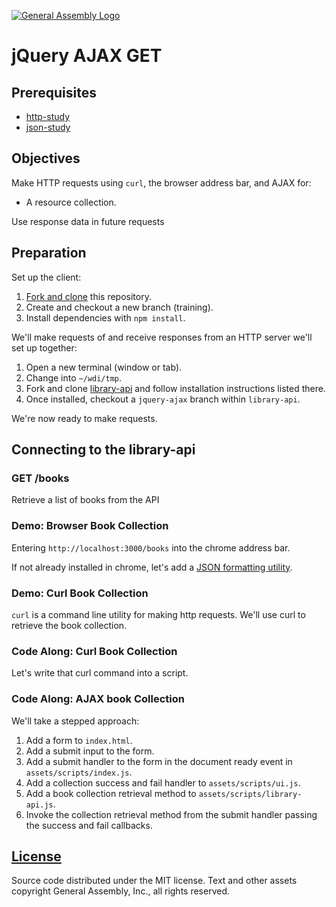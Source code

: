 [![General Assembly Logo](https://camo.githubusercontent.com/1a91b05b8f4d44b5bbfb83abac2b0996d8e26c92/687474703a2f2f692e696d6775722e636f6d2f6b6538555354712e706e67)](https://generalassemb.ly/education/web-development-immersive)

# jQuery AJAX GET

## Prerequisites

-   [http-study](https://github.com/ga-wdi-boston/http-study)
-   [json-study](https://github.com/ga-wdi-boston/json-study)

## Objectives

Make HTTP requests using `curl`, the browser address bar, and AJAX for:

-   A resource collection.

Use response data in future requests

## Preparation

Set up the client:

1.  [Fork and clone](https://github.com/ga-wdi-boston/meta/wiki/ForkAndClone)
    this repository.
1.  Create and checkout a new branch (training).
1.  Install dependencies with `npm install`.

We'll make requests of and receive responses from an HTTP server we'll set up
 together:

1.  Open a new terminal (window or tab).
1.  Change into `~/wdi/tmp`.
1.  Fork and clone [library-api](https://github.com/ga-wdi-boston/library-api)
and follow installation instructions listed there.
1.  Once installed, checkout a `jquery-ajax` branch within `library-api`.

We're now ready to make requests.

## Connecting to the library-api

### GET /books

Retrieve a list of books from the API

### Demo: Browser Book Collection

Entering `http://localhost:3000/books` into the chrome address bar.

If not already installed in chrome, let's add a [JSON formatting utility](https://chrome.google.com/webstore/detail/json-formatter/bcjindcccaagfpapjjmafapmmgkkhgoa?hl=en).

### Demo: Curl Book Collection

`curl` is a command line utility for making http requests.  We'll use curl to
 retrieve the book collection.

### Code Along: Curl Book Collection

Let's write that curl command into a script.

### Code Along: AJAX book Collection

We'll take a stepped approach:

1.  Add a form to `index.html`.
1.  Add a submit input to the form.
1.  Add a submit handler to the form in the document ready event in
 `assets/scripts/index.js`.
1.  Add a collection success and fail handler to `assets/scripts/ui.js`.
1.  Add a book collection retrieval method to `assets/scripts/library-api.js`.
1.  Invoke the collection retrieval method from the submit handler passing the
 success and fail callbacks.

## [License](LICENSE)

Source code distributed under the MIT license. Text and other assets copyright
General Assembly, Inc., all rights reserved.
